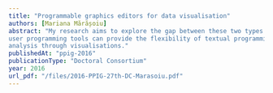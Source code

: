 ```yaml
---
title: "Programmable graphics editors for data visualisation"
authors: [Mariana Mărășoiu]
abstract: "My research aims to explore the gap between these two types of tools by looking at ways in which end
user programming tools can provide the flexibility of textual programming environments for data
analysis through visualisations."
publishedAt: "ppig-2016"
publicationType: "Doctoral Consortium"
year: 2016
url_pdf: "/files/2016-PPIG-27th-DC-Marasoiu.pdf"
---
```


